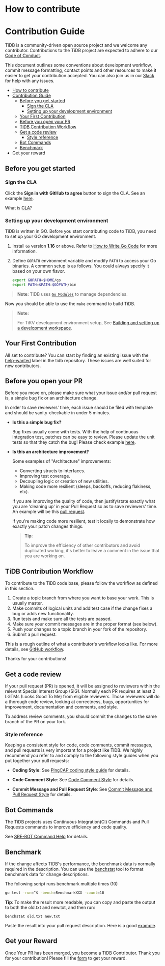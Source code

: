 # How to contribute

# Contribution Guide

TiDB is a community-driven open source project and we welcome any contributor.  Contributions to the TiDB project are expected to adhere to our [Code of Conduct](https://github.com/pingcap/community/blob/master/CODE_OF_CONDUCT.md).

This document outlines some conventions about development workflow, commit message formatting, contact points and other resources to make it easier to get your contribution accepted. You can also join us in our [Slack](https://slack.tidb.io/invite?team=tidb-community&channel=everyone&ref=pingcap) for help with any issues.

<!-- TOC -->

- [How to contribute](#how-to-contribute)
- [Contribution Guide](#contribution-guide)
    - [Before you get started](#before-you-get-started)
        - [Sign the CLA](#sign-the-cla)
        - [Setting up your development environment](#setting-up-your-development-environment)
    - [Your First Contribution](#your-first-contribution)
    - [Before you open your PR](#before-you-open-your-pr)
    - [TiDB Contribution Workflow](#tidb-contribution-workflow)
    - [Get a code review](#get-a-code-review)
        - [Style reference](#style-reference)
    - [Bot Commands](#bot-commands)
    - [Benchmark](#benchmark)
- [Get your reward](#get-your-reward)

<!-- /TOC -->

## Before you get started

### Sign the CLA

Click the **Sign in with GitHub to agree** button to sign the CLA. See an example [here](https://cla-assistant.io/pingcap/tidb).

What is [CLA](https://en.wikipedia.org/wiki/Contributor_License_Agreement)?

### Setting up your development environment

TiDB is written in GO. Before you start contributing code to TiDB, you need to
set up your GO development environment.

1. Install `Go` version **1.16** or above. Refer to [How to Write Go Code](http://golang.org/doc/code.html) for more information.
2. Define `GOPATH` environment variable and modify `PATH` to access your Go binaries. A common setup is as follows. You could always specify it based on your own flavor.

    ```sh
    export GOPATH=$HOME/go
    export PATH=$PATH:$GOPATH/bin
    ```

>**Note:** TiDB uses [`Go Modules`](https://github.com/golang/go/wiki/Modules)
to manage dependencies.

Now you should be able to use the `make` command to build TiDB.

> **Note:**
>
>For TiKV development environment setup, See [Building and setting up a development
workspace](https://github.com/tikv/tikv/blob/master/CONTRIBUTING.md#building-and-setting-up-a-development-workspace).

## Your First Contribution

All set to contribute? You can start by finding an existing issue with the
[help-wanted](https://github.com/pingcap/tidb/issues?q=is%3Aopen+is%3Aissue+label%3A%22help+wanted%22) label in the tidb repository. These issues are well suited for new contributors.

## Before you open your PR

Before you move on, please make sure what your issue and/or pull request is, a
simple bug fix or an architecture change.

In order to save reviewers' time, each issue should be filed with template and
should be sanity-checkable in under 5 minutes.

- **Is this a simple bug fix?**

    Bug fixes usually come with tests. With the help of continuous integration
    test, patches can be easy to review. Please update the unit tests so that they
    catch the bug! Please check example
    [here](https://github.com/pingcap/tidb/pull/2808).

- **Is this an architecture improvement?**

    Some examples of "Architecture" improvements:

    - Converting structs to interfaces.
    - Improving test coverage.
    - Decoupling logic or creation of new utilities.
    - Making code more resilient (sleeps, backoffs, reducing flakiness, etc).

    If you are improving the quality of code, then justify/state exactly what you
    are 'cleaning up' in your Pull Request so as to save reviewers' time. An
    example will be this [pull request](https://github.com/pingcap/tidb/pull/3113).

    If you're making code more resilient, test it locally to demonstrate how
    exactly your patch changes things.

    > **Tip:**
    >
    >To improve the efficiency of other contributors and avoid
    duplicated working, it's better to leave a comment in the issue that you are
    working on.

## TiDB Contribution Workflow

To contribute to the TiDB code base, please follow the workflow as defined in this section.

1. Create a topic branch from where you want to base your work. This is usually master.
2. Make commits of logical units and add test case if the change fixes a bug or adds new functionality.
3. Run tests and make sure all the tests are passed.
4. Make sure your commit messages are in the proper format (see below).
5. Push your changes to a topic branch in your fork of the repository.
6. Submit a pull request.

This is a rough outline of what a contributor's workflow looks like. For more details, see [GitHub workflow](https://github.com/pingcap/community/blob/master/contributors/workflow.md).

Thanks for your contributions!

## Get a code review

If your pull request (PR) is opened, it will be assigned to reviewers within the relevant Special Interest Group (SIG). Normally each PR requires at least 2 LGTMs (Looks Good To Me) from eligible reviewers. Those reviewers will do a thorough code review, looking at correctness, bugs, opportunities for improvement, documentation and comments,
and style.

To address review comments, you should commit the changes to the same branch of
the PR on your fork.

### Style reference

Keeping a consistent style for code, code comments, commit messages, and pull requests is very important for a project like TiDB. We highly recommend you refer to and comply to the following style guides when you put together your pull requests:

- **Coding Style**: See [PingCAP coding style guide](https://github.com/pingcap/style-guide) for details.

- **Code Comment Style**: See [Code Comment Style](./code-comment-style.md) for details.

- **Commit Message and Pull Request Style**: See [Commit Message and Pull Request Style](./commit-message-pr-style.md) for details.

## Bot Commands

The TiDB projects uses Continuous Integration(CI) Commands and Pull Requests commands to improve efficiency and code quality.

See [SRE-BOT Command Help](https://github.com/pingcap/community/blob/master/contributors/command-help.md) for details.

## Benchmark

If the change affects TIDB's performance, the benchmark data is normally required in the description. You can use the [benchstat](https://godoc.org/golang.org/x/perf/cmd/benchstat) tool to format benchmark data for change descriptions.

The following script runs benchmark multiple times (10)

```bash
go test -run=^$ -bench=BenchmarkXXX -count=10
```

**Tip**: To make the result more readable, you can copy and paste the output to both the old.txt and new.txt, and then run:

```
benchstat old.txt new.txt
```

Paste the result into your pull request description. Here is a good [example](https://github.com/pingcap/tidb/pull/12903#issue-331440170).

## Get your Reward

Once Your PR has been merged, you become a TiDB Contributor. Thank you for your contribution! Please fill the [form](https://forms.pingcap.com/f/tidb-contribution-swag) to get your reward.
